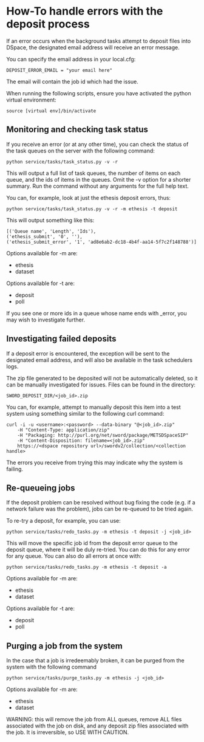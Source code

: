 # How-To handle errors with the deposit process

If an error occurs when the background tasks attempt to deposit files
into DSpace, the designated email address will receive an error message.

You can specify the email address in your local.cfg:

    DEPOSIT_ERROR_EMAIL = "your email here"
    
The email will contain the job id which had the issue.

When running the following scripts, ensure you have activated the python
virtual environment:

    source [virtual env]/bin/activate

## Monitoring and checking task status

If you receive an error (or at any other time), you can check the status
of the task queues on the server with the following command:

    python service/tasks/task_status.py -v -r
    
This will output a full list of task queues, the number of items on each
queue, and the ids of items in the queues.  Omit the -v option for a shorter
summary.  Run the command without any arguments for the full help text.

You can, for example, look at just the ethesis deposit errors, thus:

    python service/tasks/task_status.py -v -r -m ethesis -t deposit
    
This will output something like this:

    [('Queue name', 'Length', 'Ids'), 
    ('ethesis_submit', '0', ''), 
    ('ethesis_submit_error', '1', 'ad8e6ab2-dc18-4b4f-aa14-5f7c2f148788')]

Options available for -m are:

* ethesis
* dataset

Options available for -t are:

* deposit
* poll

If you see one or more ids in a queue whose name ends with _error, you may
wish to investigate further.


## Investigating failed deposits

If a deposit error is encountered, the exception will be sent to the designated
email address, and will also be available in the task schedulers logs.

The zip file generated to be deposited will not be automatically deleted,
so it can be manually investigated for issues.  Files can be found in the directory:

    SWORD_DEPOSIT_DIR/<job_id>.zip

You can, for example, attempt to manually deposit this item into a test
system using something similar to the following curl command:

    curl -i -u <username>:<password> --data-binary "@<job_id>.zip" 
        -H "Content-Type: application/zip" 
        -H "Packaging: http://purl.org/net/sword/package/METSDSpaceSIP"  
        -H "Content-Disposition: filename=<job_id>.zip" 
        https://<dspace repository url>/swordv2/collection/<collection handle>
        
The errors you receive from trying this may indicate why the system is failing.


## Re-queueing jobs

If the deposit problem can be resolved without bug fixing the code (e.g. if
a network failure was the problem), jobs can be re-queued to be tried again.

To re-try a deposit, for example, you can use:

    python service/tasks/redo_tasks.py -m ethesis -t deposit -j <job_id>
    
This will move the specific job id from the deposit error queue to the deposit
queue, where it will be duly re-tried.  You can do this for any error for any
queue.  You can also do all errors at once with:

    python service/tasks/redo_tasks.py -m ethesis -t deposit -a
    
Options available for -m are:

* ethesis
* dataset

Options available for -t are:

* deposit
* poll

## Purging a job from the system

In the case that a job is irredeemably broken, it can be purged from the system
with the following command

    python service/tasks/purge_tasks.py -m ethesis -j <job_id>
    
Options available for -m are:

* ethesis
* dataset

WARNING: this will remove the job from ALL queues, remove ALL files associated
with the job on disk, and any deposit zip files associated with the job.  It is irreversible, so USE
WITH CAUTION.
